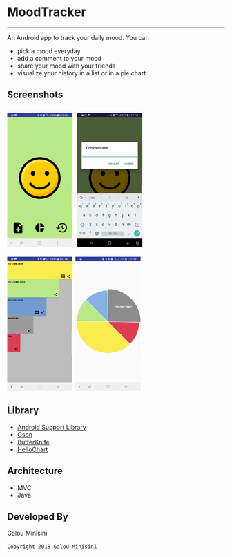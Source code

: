 # MoodTracker
-------------
An Android app to track your daily mood.
You can 
* pick a mood everyday
* add a comment to your mood
* share your mood with your friends
* visualize your history in a list or in a pie chart
	

## Screenshots
<img src="./screenshots/main_activity.jpg" width="30%" height="30%">&ensp;<img src="./screenshots/comment.jpg" width="30%" height="30%">&ensp;
------
<img src="./screenshots/list_view.jpg" width="30%" height="30%">&ensp;<img src="./screenshots/pie_view.jpg" width="30%" height="30%">&ensp;



## Library
* [Android Support Library](https://developer.android.com/topic/libraries/support-library/)
* [Gson](https://github.com/google/gson/)
* [ButterKnife](https://jakewharton.github.io/butterknife/)
* [HelloChart](https://github.com/lecho/hellocharts-android)

## Architecture
* MVC
* Java

## Developed By

Galou Minisini

    Copyright 2018 Galou Minisini



